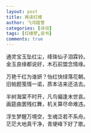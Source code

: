 ```yaml
---
layout: post
title: 再读红楼 
author: 飞鸿踏雪
categories: [诗词]
tags: [红楼梦,读书]
comments: true
---
```

通灵宝玉坠红尘，绛珠仙子泪霖铃。  
金玉良缘都说好，木石前盟念情缘。  

万艳千红为谁妍？怡红快绿落花朝。  
旧帕题笺情一诺，质本洁来还洁去。

半树海棠不时开，凡鸟偏逢末世哀。  
画筵曲罢残红舞，机关算尽命难违。  

浮生梦醒万境空，生魂泛若不系舟。  
茫茫大地真干净，青埂峰下好了歌。  